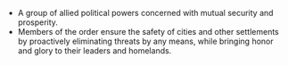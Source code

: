 - A group of allied political powers concerned with mutual security and prosperity. 
- Members of the order ensure the safety of cities and other settlements by proactively eliminating threats by any means, while bringing honor and glory to their leaders and homelands.